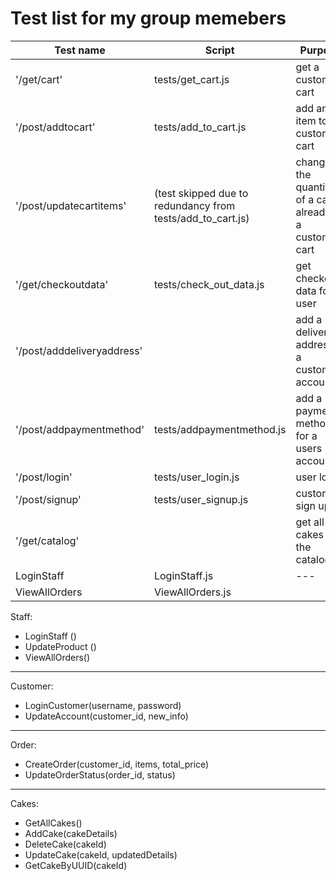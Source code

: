 # Test list for my group memebers

|Test name|Script|Purpose
|---|---|---|
|'/get/cart'|tests/get_cart.js|get a customers cart|
|'/post/addtocart'|tests/add_to_cart.js|add an item to a customers cart|
|'/post/updatecartitems'|(test skipped due to redundancy from tests/add_to_cart.js)|change the quantity of a cake already in a customers cart|
|'/get/checkoutdata'|tests/check_out_data.js|get checkout data for a user|
|'/post/adddeliveryaddress'||add a delivery address to a customers account|
|'/post/addpaymentmethod'|tests/addpaymentmethod.js|add a payment method for a users account|
|'/post/login'|tests/user_login.js|user login|
|'/post/signup'|tests/user_signup.js|customer sign up|
|'/get/catalog'||get all cakes for the catalog|
|LoginStaff|LoginStaff.js|---|
|ViewAllOrders|ViewAllOrders.js||

Staff:
+ LoginStaff ()
+ UpdateProduct ()
+ ViewAllOrders()
------------------------------------
Customer:
+ LoginCustomer(username, password)
+ UpdateAccount(customer_id, new_info)
------------------------------------
Order:
+ CreateOrder(customer_id, items, total_price)
+ UpdateOrderStatus(order_id, status)
-------------------------------------
 Cakes:
+ GetAllCakes()
+ AddCake(cakeDetails)
+ DeleteCake(cakeId)
+ UpdateCake(cakeId, updatedDetails)
+ GetCakeByUUID(cakeId)